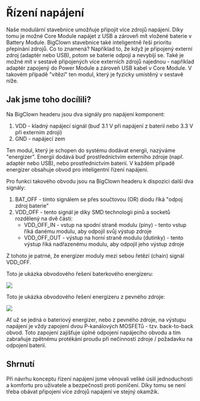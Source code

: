 # Řízení napájení

Naše modulární stavebnice umožňuje připojit více zdrojů napájení.
Díky tomu je možné Core Module napájet z USB a zároveň mít vložené baterie v Battery Module.
BigClown stavebnice také inteligentně řeší prioritu přepínání zdrojů.
Co to znamená?
Například to, že když je připojený externí zdroj (adaptér nebo USB), potom se baterie odpojí a nevybíjí se.
Také je možné mít v sestavě připojených více externích zdrojů najednou - například adaptér zapojený do Power Module a zároveň USB kabel v Core Module.
V takovém případě "vítězí" ten modul, který je fyzicky umístěný v sestavě níže.

## Jak jsme toho docílili?

Na BigClown headeru jsou dva signály pro napájení komponent:

1. VDD - kladný napájecí signál (buď 3.1 V při napájení z baterií nebo 3.3 V při externím zdroji)
2. GND - napájecí zem

Ten modul, který je schopen do systému dodávat energii, nazýváme "energizer".
Energii dodává buď prostřednictvím externího zdroje (např. adaptér nebo USB), nebo prostřednictvím baterií.
V každém případě energizer obsahuje obvod pro inteligentní řízení napájení.

Pro funkci takového obvodu jsou na BigClown headeru k dispozici další dva signály:

1. BAT_OFF - tímto signálem se přes součtovou (OR) diodu říká "odpoj zdroj baterie"
2. VDD_OFF - tento signál je díky SMD technologii pinů a socketů rozdělený na dvě části:
   * VDD_OFF_IN - vstup na spodní straně modulu (piny) - tento vstup říká danému modulu, aby odpojil svůj výstup zdroje
   * VDD_OFF_OUT - výstup na horní straně modulu (dutinky) - tento výstup říká nadřazenému modulu, aby odpojil jeho výstup zdroje

Z tohoto je patrné, že energizer moduly mezi sebou řetězí (chain) signál VDD_OFF.

Toto je ukázka obvodového řešení baterkového energizeru:

![](battery-energizer-circuit.png)

Toto je ukázka obvodového řešení energizeru z pevného zdroje:

![](usb-energizer-circuit.png)

Ať už se jedná o bateriový energizer, nebo z pevného zdroje, na výstupu napájení je vždy zapojení dvou P-kanálových MOSFETů - tzv. back-to-back obvod.
Toto zapojení zajišťuje úplné odpojení napájecího obvodu a tím zabraňuje zpětnému protékání proudu při nečinnosti zdroje / požadavku na odpojení baterií.

## Shrnutí

Při návrhu konceptu řízení napájení jsme věnovali veliké úsilí jednoduchosti a komfortu pro uživatele a bezpečnosti proti poničení.
Díky tomu se není třeba obávat připojení více zdrojů napájení ve stejný okamžik.
